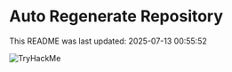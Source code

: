 # Auto Regenerate Repository

This README was last updated: 2025-07-13 00:55:52

 ![TryHackMe](https://tryhackme.com/badge/533634)